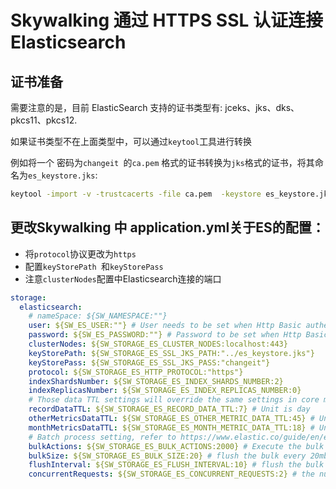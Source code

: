 # Skywalking 通过 HTTPS SSL 认证连接 Elasticsearch

## 证书准备

需要注意的是，目前 ElasticSearch 支持的证书类型有: jceks、jks、dks、pkcs11、pkcs12.

如果证书类型不在上面类型中，可以通过`keytool`工具进行转换

例如将一个 密码为`changeit `的`ca.pem` 格式的证书转换为`jks`格式的证书，将其命名为`es_keystore.jks`:

```bash
keytool -import -v -trustcacerts -file ca.pem  -keystore es_keystore.jks -keypass changeit -storepass changeit
```

## 更改Skywalking 中 application.yml关于ES的配置：

- 将`protocol`协议更改为`https`
- 配置`keyStorePath `和`keyStorePass`
- 注意`clusterNodes`配置中Elasticsearch连接的端口

```yaml
storage:
  elasticsearch:
    # nameSpace: ${SW_NAMESPACE:""}
    user: ${SW_ES_USER:""} # User needs to be set when Http Basic authentication is enabled
    password: ${SW_ES_PASSWORD:""} # Password to be set when Http Basic authentication is enabled
    clusterNodes: ${SW_STORAGE_ES_CLUSTER_NODES:localhost:443}
    keyStorePath: ${SW_STORAGE_ES_SSL_JKS_PATH:"../es_keystore.jks"}
    keyStorePass: ${SW_STORAGE_ES_SSL_JKS_PASS:"changeit"}
    protocol: ${SW_STORAGE_ES_HTTP_PROTOCOL:"https"}
    indexShardsNumber: ${SW_STORAGE_ES_INDEX_SHARDS_NUMBER:2}
    indexReplicasNumber: ${SW_STORAGE_ES_INDEX_REPLICAS_NUMBER:0}
    # Those data TTL settings will override the same settings in core module.
    recordDataTTL: ${SW_STORAGE_ES_RECORD_DATA_TTL:7} # Unit is day
    otherMetricsDataTTL: ${SW_STORAGE_ES_OTHER_METRIC_DATA_TTL:45} # Unit is day
    monthMetricsDataTTL: ${SW_STORAGE_ES_MONTH_METRIC_DATA_TTL:18} # Unit is month
    # Batch process setting, refer to https://www.elastic.co/guide/en/elasticsearch/client/java-api/5.5/java-docs-bulk-processor.html
    bulkActions: ${SW_STORAGE_ES_BULK_ACTIONS:2000} # Execute the bulk every 2000 requests
    bulkSize: ${SW_STORAGE_ES_BULK_SIZE:20} # flush the bulk every 20mb
    flushInterval: ${SW_STORAGE_ES_FLUSH_INTERVAL:10} # flush the bulk every 10 seconds whatever the number of requests
    concurrentRequests: ${SW_STORAGE_ES_CONCURRENT_REQUESTS:2} # the number of concurrent requests
```
